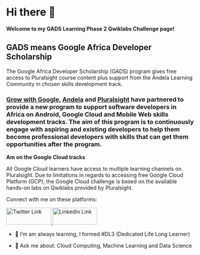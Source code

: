 # Hi there 👋

**Welcome to my GADS Learning Phase 2 Qwiklabs Challenge page!**

## GADS means Google Africa Developer Scholarship

The Google Africa Developer Scholarship (GADS) program gives free access to Pluralsight course content plus support from the Andela Learning Community in chosen skills development track. 

### [Grow with Google](https://grow.google), [Andela](https://andela.com/alc) and [Pluralsight](https://www.pluralsight.com) have partnered to provide a new program to support software developers in Africa on Android, Google Cloud and Mobile Web skills development tracks. The aim of this program is to continuously engage with aspiring and existing developers to help them become professional developers with skills that can get them opportunities after the program. 

**Am on the Google Cloud tracks**

All Google Cloud learners have access to multiple learning channels on Pluralsight. 
Due to limitations in regards to accessing free Google Cloud Platform (GCP), the Google Cloud challenge is based on the available hands-on labs on Qwiklabs provided by Pluralsight.

Connect with me on these platforms:

<a href="https://twitter.com/Blestseun"><img src="https://res.cloudinary.com/kolaisaac10/image/upload/v1598833526/samples/Social%20Site/twitter1_jtffso.png" alt="Twitter Link" width="120" height="45" /> </a>
<a href="https://www.linkedin.com/in/kolaisaac10/"><img src="https://res.cloudinary.com/kolaisaac10/image/upload/v1598828481/samples/Social%20Site/linkedIn_kgfq3n.png" alt="LinkedIn Link" width="120" height="45"/> </a>

- 🌱 I’m am always learning, I formed #DL3 (Dedicated Life Long Learner)

- 💬 Ask me about: Cloud Computing, Machine Learning and Data Science
